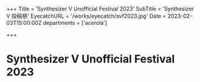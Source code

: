 +++
Title = 'Synthesizer V Unofficial Festival 2023'
SubTitle = 'Synthesizer V 投稿祭'
EyecatchURL = '/works/eyecatch/svf2023.jpg'
Date = 2023-02-03T15:00:00Z
departments = ['acerola']

+++

# Synthesizer V Unofficial Festival 2023
